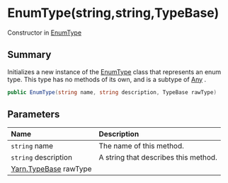# EnumType(string,string,TypeBase)

Constructor in [EnumType](/docs/api/csharp/yarn.enumtype.md)

## Summary


Initializes a new instance of the  [EnumType](yarn.enumtype.md)  class that
represents an enum type. This type has no methods of its own, and is
a subtype of  [Any](yarn.types.any.md) .


```csharp
public EnumType(string name, string description, TypeBase rawType)
```

## Parameters

|Name|Description|
|:---|:---|
|`string` name|The name of this method.|
|`string` description|A string that describes this method.|
|[Yarn.TypeBase](/docs/api/csharp/yarn.typebase.md) rawType||

